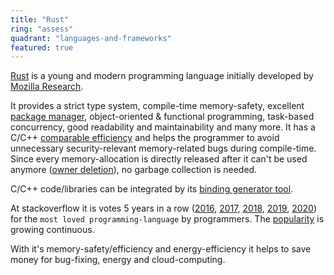 ```yaml
---
title: "Rust"
ring: "assess"
quadrant: "languages-and-frameworks"
featured: true
---
```


[Rust](https://www.rust-lang.org/) is a young and modern programming language initially developed by [Mozilla Research](https://research.mozilla.org/).

It provides a strict type system, compile-time memory-safety, excellent [package manager](https://doc.rust-lang.org/cargo/), object-oriented & functional programming, task-based concurrency, good readability and maintainability and many more.
It has a C/C++ [comparable efficiency](https://greenlab.di.uminho.pt/wp-content/uploads/2017/10/sleFinal.pdf) and helps the programmer to avoid unnecessary security-relevant memory-related bugs during compile-time.
Since every memory-allocation is directly released after it can't be used anymore ([owner deletion](https://medium.com/@rabin_gaire/memory-management-rust-cf65c8465570)), no garbage collection is needed.

C/C++ code/libraries can be integrated by its [binding generator tool](https://github.com/rust-lang/rust-bindgen).

At stackoverflow it is votes 5 years in a row ([2016](https://insights.stackoverflow.com/survey/2016#technology-most-loved-dreaded-and-wanted), [2017](https://insights.stackoverflow.com/survey/2017#technology-_-most-loved-dreaded-and-wanted-languages), [2018](https://insights.stackoverflow.com/survey/2018#technology-_-most-loved-dreaded-and-wanted-languages), [2019](https://insights.stackoverflow.com/survey/2019#technology-_-most-loved-dreaded-and-wanted-languages), [2020](https://insights.stackoverflow.com/survey/2020#technology-most-loved-dreaded-and-wanted-languages-loved)) for the `most loved programming-language` by programmers.
The [popularity](https://insights.stackoverflow.com/survey/2020#technology-most-loved-dreaded-and-wanted-languages-loved) is growing continuous.

With it's memory-safety/efficiency and energy-efficiency it helps to save money for bug-fixing, energy and cloud-computing.
